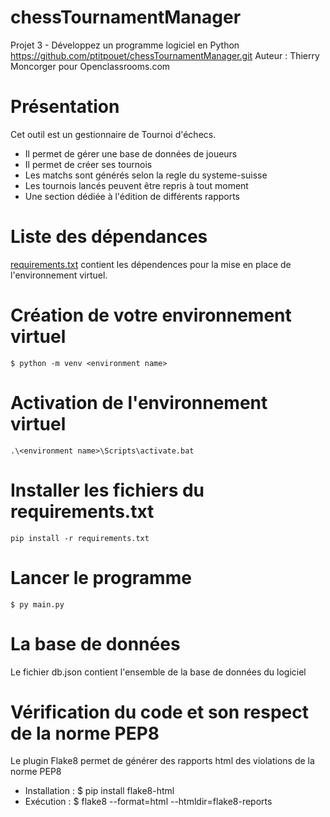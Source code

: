 # chessTournamentManager
Projet 3 - Développez un programme logiciel en Python
https://github.com/ptitpouet/chessTournamentManager.git
Auteur : Thierry Moncorger pour Openclassrooms.com

# Présentation
Cet outil est un gestionnaire de Tournoi d'échecs. 
- Il permet de gérer une base de données de joueurs
- Il permet de créer ses tournois
- Les matchs sont générés selon la regle du systeme-suisse
- Les tournois lancés peuvent être repris à tout moment
- Une section dédiée à l'édition de différents rapports


# Liste des dépendances
[requirements.txt](requirements.txt) contient les dépendences pour la mise en place de l'environnement virtuel.

# Création de votre environnement virtuel 
    $ python -m venv <environment name>
# Activation de l'environnement virtuel
    .\<environment name>\Scripts\activate.bat
# Installer les fichiers du requirements.txt
    pip install -r requirements.txt       
# Lancer le programme
    $ py main.py


# La base de données
Le fichier db.json contient l'ensemble de la base de données du logiciel


# Vérification du code et son respect de la norme PEP8
Le plugin Flake8 permet de générer des rapports html des violations de la norme PEP8
- Installation :
$ pip install flake8-html
- Exécution :
$ flake8 --format=html --htmldir=flake8-reports